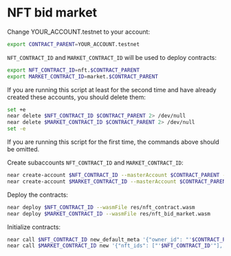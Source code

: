 # NFT bid market

Change YOUR_ACCOUNT.testnet to your account:
```bash
export CONTRACT_PARENT=YOUR_ACCOUNT.testnet
```

`NFT_CONTRACT_ID` and `MARKET_CONTRACT_ID` will be used to deploy contracts:
```bash
export NFT_CONTRACT_ID=nft.$CONTRACT_PARENT
export MARKET_CONTRACT_ID=market.$CONTRACT_PARENT
```

If you are running this script at least for the second time and have already created these accounts, 
you should delete them:
```bash
set +e
near delete $NFT_CONTRACT_ID $CONTRACT_PARENT 2> /dev/null
near delete $MARKET_CONTRACT_ID $CONTRACT_PARENT 2> /dev/null
set -e
```
If you are running this script for the first time, the commands above should be omitted.

Create subaccounts `NFT_CONTRACT_ID` and `MARKET_CONTRACT_ID`:
```bash
near create-account $NFT_CONTRACT_ID --masterAccount $CONTRACT_PARENT --initialBalance 50
near create-account $MARKET_CONTRACT_ID --masterAccount $CONTRACT_PARENT --initialBalance 50
```

Deploy the contracts:
```bash
near deploy $NFT_CONTRACT_ID --wasmFile res/nft_contract.wasm
near deploy $MARKET_CONTRACT_ID --wasmFile res/nft_bid_market.wasm
```

Initialize contracts:
```bash
near call $NFT_CONTRACT_ID new_default_meta '{"owner_id": "'$CONTRACT_PARENT'", "market_id": "'$MARKET_CONTRACT_ID'"}' --accountId $NFT_CONTRACT_ID
near call $MARKET_CONTRACT_ID new '{"nft_ids": ["'$NFT_CONTRACT_ID'"], "owner_id": "'$CONTRACT_PARENT'"}' --accountId $MARKET_CONTRACT_ID
```
